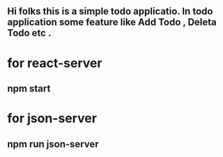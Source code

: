 ## Hi folks this is a simple todo applicatio. In todo application some feature like Add Todo , Deleta Todo etc .

# for react-server
## npm start
# for json-server
## npm run json-server

